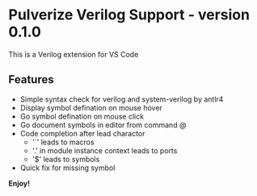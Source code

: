 # Pulverize Verilog Support - version 0.1.0
This is a Verilog extension for VS Code

## Features
* Simple syntax check for verilog and system-verilog by antlr4
* Display symbol defination on mouse hover
* Go symbol defination on mouse click
* Go document symbols in editor from command @
* Code completion after lead charactor
    * '`' leads to macros
    * '.' in module instance context leads to ports
    * '$' leads to symbols
* Quick fix for missing symbol

**Enjoy!**
